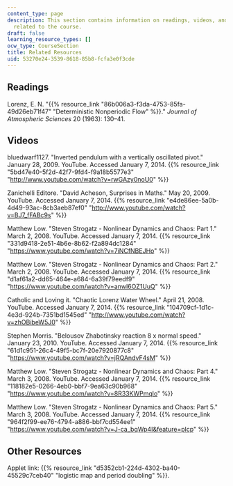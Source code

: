 ```yaml
---
content_type: page
description: This section contains information on readings, videos, and other resources
  related to the course.
draft: false
learning_resource_types: []
ocw_type: CourseSection
title: Related Resources
uid: 53270e24-3539-8618-85b8-fcfa3e0f3cde
---
```

## Readings

Lorenz, E. N. "{{% resource_link "86b006a3-f3da-4753-85fa-49d26eb71f47" "Deterministic Nonperiodic Flow" %}}." *Journal of Atmospheric Sciences* 20 (1963): 130–41.

## Videos

bluedwarf1127. "Inverted pendulum with a vertically oscillated pivot." January 28, 2009. YouTube. Accessed January 7, 2014. {{% resource_link "5bd47e40-5f2d-42f7-9fd4-f9a18b5577e3" "http://www.youtube.com/watch?v=rwGAzy0noU0" %}}

Zanichelli Editore. "David Acheson, Surprises in Maths." May 20, 2009. YouTube. Accessed January 7, 2014. {{% resource_link "e4de86ee-5a0b-4d49-93ac-8cb3aeb87ef0" "http://www.youtube.com/watch?v=BJ7_fFABc9s" %}}

Matthew Low. "Steven Strogatz - Nonlinear Dynamics and Chaos: Part 1." March 2, 2008. YouTube. Accessed January 7, 2014. {{% resource_link "331d9418-2e51-4b6e-8b62-f2a894dc1284" "https://www.youtube.com/watch?v=7iNCfNBEJHo" %}}

Matthew Low. "Steven Strogatz - Nonlinear Dynamics and Chaos: Part 2." March 2, 2008. YouTube. Accessed January 7, 2014. {{% resource_link "d1af61a2-dd65-464e-a684-6a39f79eedf9" "https://www.youtube.com/watch?v=anwl6OZ1UuQ" %}}

Catholic and Loving it. "Chaotic Lorenz Water Wheel." April 21, 2008. YouTube. Accessed January 7, 2014. {{% resource_link "104709cf-1d1c-4e3d-924b-7351bd1545ed" "http://www.youtube.com/watch?v=zhOBibeW5J0" %}}

Stephen Morris. "Belousov Zhabotinsky reaction 8 x normal speed." January 23, 2010. YouTube. Accessed January 7, 2014. {{% resource_link "61d1c951-26c4-49f5-bc7f-20e7920877c8" "https://www.youtube.com/watch?v=jRQAndvF4sM" %}}

Matthew Low. "Steven Strogatz - Nonlinear Dynamics and Chaos: Part 4." March 3, 2008. YouTube. Accessed January 7, 2014. {{% resource_link "118182e5-0266-4eb0-bbf7-9ea63c90b968" "https://www.youtube.com/watch?v=8R33KWPmqlo" %}}

Matthew Low. "Steven Strogatz - Nonlinear Dynamics and Chaos: Part 5." March 3, 2008. YouTube. Accessed January 7, 2014. {{% resource_link "964f2f99-ee76-4794-a886-bbf7cd554ee1" "https://www.youtube.com/watch?v=J-ca_bqWp4I&feature=plcp" %}}

## Other Resources

Applet link: {{% resource_link "d5352cb1-224d-4302-ba40-45529c7ceb40" "logistic map and period doubling" %}}.
